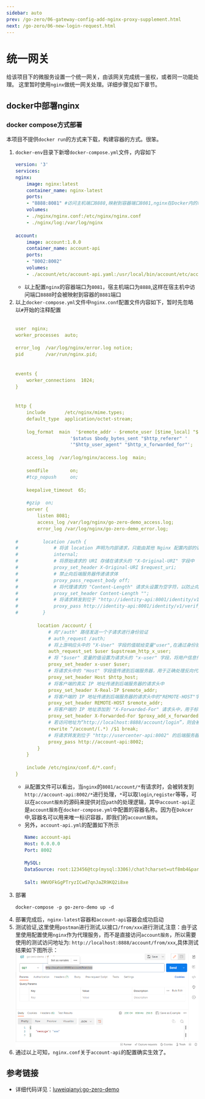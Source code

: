 ```yaml
---
sidebar: auto
prev: /go-zero/06-gateway-config-add-nginx-proxy-supplement.html
next: /go-zero/06-new-login-request.html
---
```

# 统一网关
给该项目下的微服务设置一个统一网关，由该网关完成统一鉴权，或者同一功能处理。
这里暂时使用`nginx`做统一网关处理。详细步骤见如下章节。
## docker中部署nginx
### docker compose方式部署
本项目不提供`docker run`的方式来下载，构建容器的方式。很笨。
1. `docker-env`目录下新增`docker-compose.yml`文件，内容如下
    ```yml
    version: '3'
    services:
    nginx:
        image: nginx:latest
        container_name: nginx-latest
        ports:
        - "8888:8081" #访问主机端口8888,映射到容器端口8081,nginx在Docker内的端口为8081
        volumes:
        - ./nginx/nginx.conf:/etc/nginx/nginx.conf
        - ./nginx/log:/var/log/nginx

    account:
        image: account:1.0.0
        container_name: account-api
        ports:
        - "8002:8002"
        volumes:
        - ./account/etc/account-api.yaml:/usr/local/bin/account/etc/account-api.yaml
    ```
    * 以上配置`nginx`的容器端口为`8081`，宿主机端口为`8888`,这样在宿主机中访问端口`8888`时会被映射到容器的`8881`端口
2. 以上`docker-compose.yml`文件中`nginx.conf`配置文件内容如下，暂时先忽略以`#`开始的注释配置
    ```yml

    user  nginx;
    worker_processes  auto;

    error_log  /var/log/nginx/error.log notice;
    pid        /var/run/nginx.pid;


    events {
        worker_connections  1024;
    }


    http {
        include       /etc/nginx/mime.types;
        default_type  application/octet-stream;

        log_format  main  '$remote_addr - $remote_user [$time_local] "$request" '
                        '$status $body_bytes_sent "$http_referer" '
                        '"$http_user_agent" "$http_x_forwarded_for"';

        access_log  /var/log/nginx/access.log  main;

        sendfile        on;
        #tcp_nopush     on;

        keepalive_timeout  65;

        #gzip  on;
        server {
            listen 8081;
            access_log /var/log/nginx/go-zero-demo_access.log;
            error_log /var/log/nginx/go-zero-demo_error.log;

    #         location /auth {
    #             # 将该 location 声明为内部请求，只能由其他 Nginx 配置内部的请求访问，外部请求无法直接访问该 location
    #             internal;
    #             # 将原始请求的 URI 存储在请求头的 "X-Original-URI" 字段中
    #             proxy_set_header X-Original-URI $request_uri;
    #             # 禁止向后端服务器传递请求体
    #             proxy_pass_request_body off;
    #             # 将代理请求的 "Content-Length" 请求头设置为空字符，以防止向后端服务器传递错误的请求长度
    #             proxy_set_header Content-Length "";
    #             # 将请求转发到位于 "http://identity-api:8001/identity/v1/verify/token" 的后端服务器
    #             proxy_pass http://identity-api:8001/identity/v1/verify/token;
    #         }

            location /account/ {
                # 向"/auth" 路径发送一个子请求进行身份验证
                # auth_request /auth;
                # 将上游响应头中的 "X-User" 字段的值赋给变量"user",在通过身份验证后，上游服务器会在响应头中包含用户信息，该指令将该信息存储在"user"变量中
                auth_request_set $user $upstream_http_x_user;
                # 将 "$user" 变量的值设置为请求头的 "x-user" 字段，将用户信息传递到后端服务器
                proxy_set_header x-user $user;
                # 将请求头中的 "Host" 字段值传递到后端服务器，用于正确处理反向代理和虚拟主机的情况
                proxy_set_header Host $http_host;
                # 将客户端的真实 IP 地址传递到后端服务器的请求头中
                proxy_set_header X-Real-IP $remote_addr;
                # 将客户端的 IP 地址传递到后端服务器的请求头中的"REMOTE-HOST"字段
                proxy_set_header REMOTE-HOST $remote_addr;
                # 将客户端的 IP 地址添加到 "X-Forwarded-For" 请求头中，用于标识原始客户端的 IP 地址
                proxy_set_header X-Forwarded-For $proxy_add_x_forwarded_for;
                # 若访问地址为“http://localhost:8888/account/login”，则会被重定向到“http://account-api:8002/login”
                rewrite ^/account/(.*) /$1 break;
                # 将请求转发到位于 "http://usercenter-api:8002" 的后端服务器
                proxy_pass http://account-api:8002;
            }
        }

        include /etc/nginx/conf.d/*.conf;
    }
    ```
    * 从配置文件可以看出，当`nginx`的`8081/account/*`有请求时，会被转发到`http://account-api:8002/*`进行处理，`*`可以取`login`,`register`等等，可以在`account服务`的源码来提供对应`path`的处理逻辑，其中`account-api`正是`account服务`在`docker-compose.yml`中配置的容器名称。因为在`Dokcer`中,容器名可以用来唯一标识容器，即我们的`account服务`。
    * 另外，`account-api.yml`的配置如下所示
        ```yml
        Name: account-api
        Host: 0.0.0.0
        Port: 8002

        MySQL:
        DataSource: root:123456@tcp(mysql:3306)/chat?charset=utf8mb4&parseTime=true

        Salt: HWVOFkGgPTryzICwd7qnJaZR9KQ2i8xe

        ```
3. 部署
    ```shell
    docker-compose -p go-zero-demo up -d
    ```
4. 部署完成后，`nginx-latest`容器和`account-api`容器会成功启动
5. 测试验证,这里使用`postman`进行测试,以接口`/from/xxx`进行测试,注意：由于这里使用配置使用`nginx`作为代理服务，而不是直接访问`account服务`，所以需要使用的测试访问地址为: `http://localhost:8888/account/from/xxx`,具体测试结果如下图所示：
    ![](./imgs/postaman-nginx-proxy-account-api.png)
6. 通过以上可知，`nginx.conf`关于`account-api`的配置确实生效了。

## 参考链接
* 详细代码详见：[luweiqianyi:go-zero-demo](https://github.com/luweiqianyi/go-zero-demo.git)